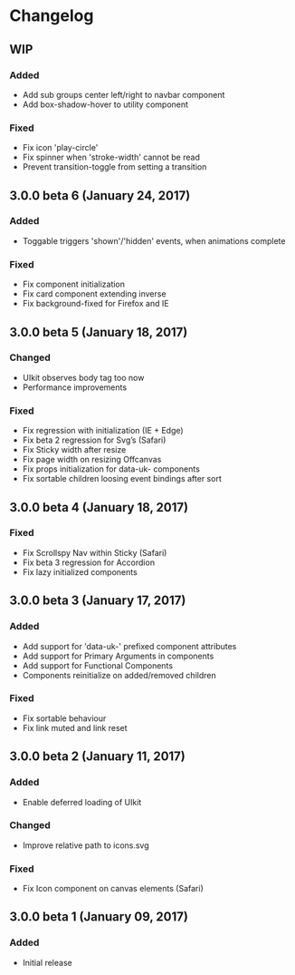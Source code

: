 # Changelog

## WIP

### Added

- Add sub groups center left/right to navbar component
- Add box-shadow-hover to utility component

### Fixed

- Fix icon 'play-circle'
- Fix spinner when 'stroke-width' cannot be read
- Prevent transition-toggle from setting a transition

## 3.0.0 beta 6 (January 24, 2017)

### Added

- Toggable triggers 'shown'/'hidden' events, when animations complete

### Fixed

- Fix component initialization
- Fix card component extending inverse
- Fix background-fixed for Firefox and IE

## 3.0.0 beta 5 (January 18, 2017)

### Changed

- UIkit observes body tag too now
- Performance improvements

### Fixed

- Fix regression with initialization (IE + Edge)
- Fix beta 2 regression for Svg’s (Safari)
- Fix Sticky width after resize
- Fix page width on resizing Offcanvas
- Fix props initialization for data-uk- components
- Fix sortable children loosing event bindings after sort

## 3.0.0 beta 4 (January 18, 2017)

### Fixed

- Fix Scrollspy Nav within Sticky (Safari)
- Fix beta 3 regression for Accordion
- Fix lazy initialized components

## 3.0.0 beta 3 (January 17, 2017)

### Added

- Add support for 'data-uk-' prefixed component attributes
- Add support for Primary Arguments in components
- Add support for Functional Components
- Components reinitialize on added/removed children

### Fixed

- Fix sortable behaviour
- Fix link muted and link reset

## 3.0.0 beta 2 (January 11, 2017)

### Added

- Enable deferred loading of UIkit

### Changed

- Improve relative path to icons.svg

### Fixed

- Fix Icon component on canvas elements (Safari)

## 3.0.0 beta 1 (January 09, 2017)

### Added

- Initial release
